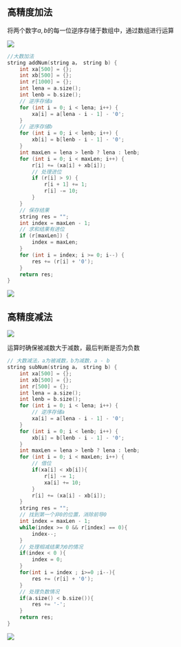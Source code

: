 <!--
 * @Description: 
 * @Version: 1.0
 * @Author: DaLao
 * @Email: dalao_li@163.com
 * @Date: 2021-10-06 13:11:32
 * @LastEditors: DaLao
 * @LastEditTime: 2021-11-30 23:45:59
-->
## 高精度加法

将两个数字$a,b$的每一位逆序存储于数组中，通过数组进行运算

![](https://cdn.hurra.ltd/img/20211125225428.png)

```c
//大数加法
string addNum(string a， string b) {
    int xa[500] = {};
    int xb[500] = {};
    int r[1000] = {};
    int lena = a.size();
    int lenb = b.size();
    // 逆序存储a
    for (int i = 0; i < lena; i++) {   
        xa[i] = a[lena - i - 1] - '0';
    }
    // 逆序存储b
    for (int i = 0; i < lenb; i++) {  
        xb[i] = b[lenb - i - 1] - '0';
    }
    int maxLen = lena > lenb ? lena : lenb;
    for (int i = 0; i < maxLen; i++) {
        r[i] += (xa[i] + xb[i]);
        // 处理进位
        if (r[i] > 9) {
            r[i + 1] += 1;
            r[i] -= 10;
        }
    }
    // 保存结果
    string res = "";
    int index = maxLen - 1;
    // 求和结果有进位
    if (r[maxLen]) {
        index = maxLen;
    }
    for (int i = index; i >= 0; i--) {
        res += (r[i] + '0');
    }
    return res;
}
```

![](https://cdn.hurra.ltd/img/20200620163531.png)

## 高精度减法

![](https://cdn.hurra.ltd/img/20211130234437.png)

运算时确保被减数大于减数，最后判断是否为负数

```C
// 大数减法，a为被减数，b为减数，a - b
string subNum(string a， string b) {
    int xa[500] = {};
    int xb[500] = {};
    int r[500] = {};
    int lena = a.size();
    int lenb = b.size();
    for (int i = 0; i < lena; i++) {
        // 逆序存储a
        xa[i] = a[lena - i - 1] - '0';
    }
    for (int i = 0; i < lenb; i++) {
        xb[i] = b[lenb - i - 1] - '0';
    }
    int maxLen = lena > lenb ? lena : lenb;
    for (int i = 0; i < maxLen; i++) {
        // 借位
        if(xa[i] < xb[i]){
            r[i] -= 1;
            xa[i] += 10;
        }
        r[i] += (xa[i] - xb[i]);
    }
    string res = "";
    // 找到第一个非0的位置，消除前导0
    int index = maxLen - 1;
    while(index >= 0 && r[index] == 0){
        index--;
    }
    // 处理相减结果为0的情况
    if(index < 0 ){
        index = 0;
    }
    for(int i = index ; i>=0 ;i--){
        res += (r[i] + '0');
    }
    // 处理负数情况
    if(a.size() < b.size()){
        res += '-';
    }
    return res;
}
```

![](https://cdn.hurra.ltd/img/20200620192640.png)
